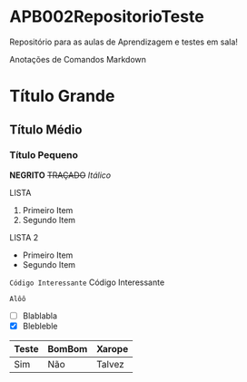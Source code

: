 # APB002RepositorioTeste
Repositório para as aulas de Aprendizagem e testes em sala!

Anotações de Comandos Markdown

# Título Grande
## Título Médio
### Título Pequeno
**NEGRITO**
~~TRAÇADO~~
_Itálico_

LISTA
1. Primeiro Item
2. Segundo Item

LISTA 2
* Primeiro Item
* Segundo Item


`Código Interessante`
Código Interessante
```
Alôô
```

- [ ] Blablabla
- [x] Blebleble

Teste|BomBom|Xarope
---|---|---
Sim|Não|Talvez
